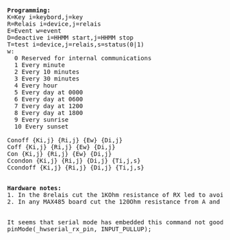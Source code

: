 <pre>
<b>Programming:</b>
K=Key i=keybord,j=key
R=Relais i=device,j=relais
E=Event w=event
D=deactive i=HHMM start,j=HHMM stop
T=test i=device,j=relais,s=status(0|1)
w:
  0 Reserved for internal communications
  1 Every minute
  2 Every 10 minutes
  3 Every 30 minutes
  4 Every hour
  5 Every day at 0000
  6 Every day at 0600
  7 Every day at 1200
  8 Every day at 1800
  9 Every sunrise
  10 Every sunset

Conoff {Ki,j} {Ri,j} {Ew} {Di,j}
Coff {Ki,j} {Ri,j} {Ew} {Di,j}
Con {Ki,j} {Ri,j} {Ew} {Di,j}
Ccondon {Ki,j} {Ri,j} {Di,j} {Ti,j,s}
Ccondoff {Ki,j} {Ri,j} {Di,j} {Ti,j,s}
  
  
<b>Hardware notes:</b>
1. In the 8relais cut the 1KOhm resistance of RX led to avoid multiple impedence parallel
2. In any MAX485 board cut the 120Ohm resistance from A and B (add only in the head and tail) it is labelled R7


It seems that serial mode has embedded this command not good to put more devices in parallel at TTL level
pinMode(_hwserial_rx_pin, INPUT_PULLUP);
